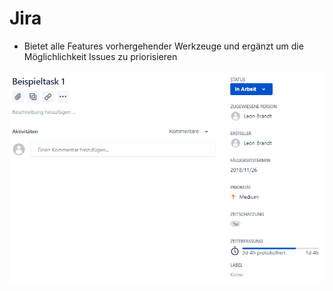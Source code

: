 # Jira

- Bietet alle Features vorhergehender Werkzeuge und ergänzt um die Möglichlichkeit Issues zu priorisieren

![jira_issue](folien/4_projektorganisation/images/jira_issue.png "Jira: Issue")
